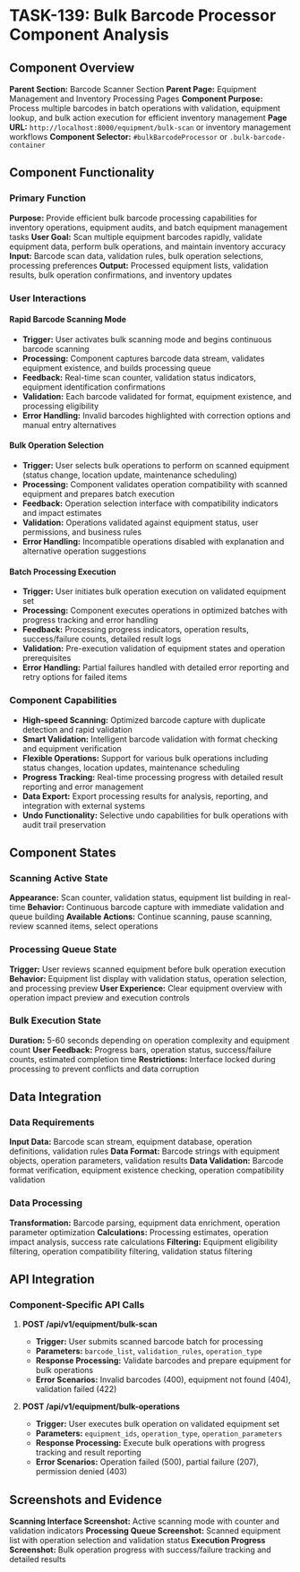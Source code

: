 # TASK-139: Bulk Barcode Processor Component Analysis

## Component Overview
**Parent Section:** Barcode Scanner Section
**Parent Page:** Equipment Management and Inventory Processing Pages
**Component Purpose:** Process multiple barcodes in batch operations with validation, equipment lookup, and bulk action execution for efficient inventory management
**Page URL:** `http://localhost:8000/equipment/bulk-scan` or inventory management workflows
**Component Selector:** `#bulkBarcodeProcessor` or `.bulk-barcode-container`

## Component Functionality

### Primary Function
**Purpose:** Provide efficient bulk barcode processing capabilities for inventory operations, equipment audits, and batch equipment management tasks
**User Goal:** Scan multiple equipment barcodes rapidly, validate equipment data, perform bulk operations, and maintain inventory accuracy
**Input:** Barcode scan data, validation rules, bulk operation selections, processing preferences
**Output:** Processed equipment lists, validation results, bulk operation confirmations, and inventory updates

### User Interactions
#### Rapid Barcode Scanning Mode
- **Trigger:** User activates bulk scanning mode and begins continuous barcode scanning
- **Processing:** Component captures barcode data stream, validates equipment existence, and builds processing queue
- **Feedback:** Real-time scan counter, validation status indicators, equipment identification confirmations
- **Validation:** Each barcode validated for format, equipment existence, and processing eligibility
- **Error Handling:** Invalid barcodes highlighted with correction options and manual entry alternatives

#### Bulk Operation Selection
- **Trigger:** User selects bulk operations to perform on scanned equipment (status change, location update, maintenance scheduling)
- **Processing:** Component validates operation compatibility with scanned equipment and prepares batch execution
- **Feedback:** Operation selection interface with compatibility indicators and impact estimates
- **Validation:** Operations validated against equipment status, user permissions, and business rules
- **Error Handling:** Incompatible operations disabled with explanation and alternative operation suggestions

#### Batch Processing Execution
- **Trigger:** User initiates bulk operation execution on validated equipment set
- **Processing:** Component executes operations in optimized batches with progress tracking and error handling
- **Feedback:** Processing progress indicators, operation results, success/failure counts, detailed result logs
- **Validation:** Pre-execution validation of equipment states and operation prerequisites
- **Error Handling:** Partial failures handled with detailed error reporting and retry options for failed items

### Component Capabilities
- **High-speed Scanning:** Optimized barcode capture with duplicate detection and rapid validation
- **Smart Validation:** Intelligent barcode validation with format checking and equipment verification
- **Flexible Operations:** Support for various bulk operations including status changes, location updates, maintenance scheduling
- **Progress Tracking:** Real-time processing progress with detailed result reporting and error management
- **Data Export:** Export processing results for analysis, reporting, and integration with external systems
- **Undo Functionality:** Selective undo capabilities for bulk operations with audit trail preservation

## Component States

### Scanning Active State
**Appearance:** Scan counter, validation status, equipment list building in real-time
**Behavior:** Continuous barcode capture with immediate validation and queue building
**Available Actions:** Continue scanning, pause scanning, review scanned items, select operations

### Processing Queue State
**Trigger:** User reviews scanned equipment before bulk operation execution
**Behavior:** Equipment list display with validation status, operation selection, and processing preview
**User Experience:** Clear equipment overview with operation impact preview and execution controls

### Bulk Execution State
**Duration:** 5-60 seconds depending on operation complexity and equipment count
**User Feedback:** Progress bars, operation status, success/failure counts, estimated completion time
**Restrictions:** Interface locked during processing to prevent conflicts and data corruption

## Data Integration

### Data Requirements
**Input Data:** Barcode scan stream, equipment database, operation definitions, validation rules
**Data Format:** Barcode strings with equipment objects, operation parameters, validation results
**Data Validation:** Barcode format verification, equipment existence checking, operation compatibility validation

### Data Processing
**Transformation:** Barcode parsing, equipment data enrichment, operation parameter optimization
**Calculations:** Processing estimates, operation impact analysis, success rate calculations
**Filtering:** Equipment eligibility filtering, operation compatibility filtering, validation status filtering

## API Integration

### Component-Specific API Calls
1. **POST /api/v1/equipment/bulk-scan**
   - **Trigger:** User submits scanned barcode batch for processing
   - **Parameters:** `barcode_list`, `validation_rules`, `operation_type`
   - **Response Processing:** Validate barcodes and prepare equipment for bulk operations
   - **Error Scenarios:** Invalid barcodes (400), equipment not found (404), validation failed (422)

2. **POST /api/v1/equipment/bulk-operations**
   - **Trigger:** User executes bulk operation on validated equipment set
   - **Parameters:** `equipment_ids`, `operation_type`, `operation_parameters`
   - **Response Processing:** Execute bulk operations with progress tracking and result reporting
   - **Error Scenarios:** Operation failed (500), partial failure (207), permission denied (403)

## Screenshots and Evidence
**Scanning Interface Screenshot:** Active scanning mode with counter and validation indicators
**Processing Queue Screenshot:** Scanned equipment list with operation selection and validation status
**Execution Progress Screenshot:** Bulk operation progress with success/failure tracking and detailed results
